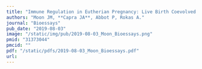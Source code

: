 ```yaml
---
title: "Immune Regulation in Eutherian Pregnancy: Live Birth Coevolved with Novel Immune Genes and Gene Regulation"
authors: "Moon JM, **Capra JA**, Abbot P, Rokas A."
journal: "Bioessays"
pub_date: "2019-08-03"
image: "/static/img/pub/2019-08-03_Moon_Bioessays.png"
pmid: "31373044"
pmcid: ""
pdf: "/static/pdfs/2019-08-03_Moon_Bioessays.pdf"
url: 
---
```

